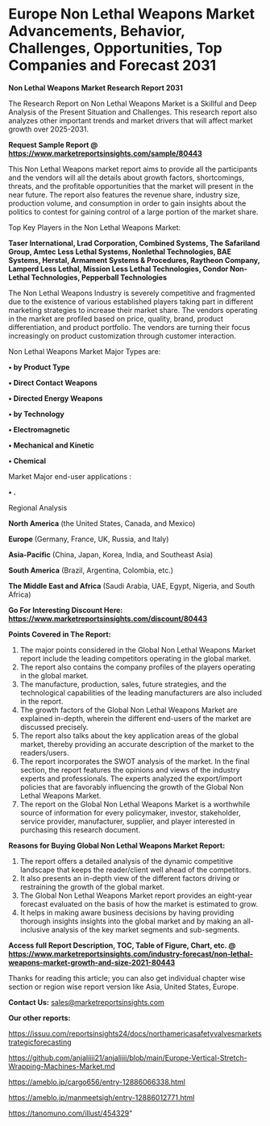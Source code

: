 # Europe Non Lethal Weapons Market Advancements, Behavior, Challenges, Opportunities, Top Companies and Forecast 2031

<strong>Non Lethal Weapons Market Research Report 2031</strong>

The Research Report on Non Lethal Weapons Market is a Skillful and Deep Analysis of the Present Situation and Challenges. This research report also analyzes other important trends and market drivers that will affect market growth over 2025-2031.

<strong>Request Sample Report @ <a href=https://www.marketreportsinsights.com/sample/80443>https://www.marketreportsinsights.com/sample/80443</a></strong>

This Non Lethal Weapons market report aims to provide all the participants and the vendors will all the details about growth factors, shortcomings, threats, and the profitable opportunities that the market will present in the near future. The report also features the revenue share, industry size, production volume, and consumption in order to gain insights about the politics to contest for gaining control of a large portion of the market share.

Top Key Players in the Non Lethal Weapons Market:

<strong>Taser International, Lrad Corporation, Combined Systems, The Safariland Group, Amtec Less Lethal Systems, Nonlethal Technologies, BAE Systems, Herstal, Armament Systems & Procedures, Raytheon Company, Lamperd Less Lethal, Mission Less Lethal Technologies, Condor Non-Lethal Technologies, Pepperball Technologies</strong>

The Non Lethal Weapons Industry is severely competitive and fragmented due to the existence of various established players taking part in different marketing strategies to increase their market share. The vendors operating in the market are profiled based on price, quality, brand, product differentiation, and product portfolio. The vendors are turning their focus increasingly on product customization through customer interaction.

Non Lethal Weapons Market Major Types are:

<strong>• by Product Type

• Direct Contact Weapons

• Directed Energy Weapons

• by Technology

• Electromagnetic

• Mechanical and Kinetic

• Chemical</strong>

Market Major end-user applications :

<strong>• .</strong>

Regional Analysis

</u><strong><b>North America</b></strong> (the United States, Canada, and Mexico)

<strong><b>Europe </b></strong>(Germany, France, UK, Russia, and Italy)

<strong><b>Asia-Pacific</b></strong> (China, Japan, Korea, India, and Southeast Asia)

<strong><b>South America</b></strong> (Brazil, Argentina, Colombia, etc.)

<strong><b>The Middle East and Africa</b></strong> (Saudi Arabia, UAE, Egypt, Nigeria, and South Africa)

<strong>Go For Interesting Discount Here: <a href=https://www.marketreportsinsights.com/discount/80443>https://www.marketreportsinsights.com/discount/80443</a></strong>

<strong>Points Covered in The Report:</strong>
<ol>
  <li>The major points considered in the Global Non Lethal Weapons Market report include the leading competitors operating in the global market.</li>
  <li>The report also contains the company profiles of the players operating in the global market.</li>
  <li>The manufacture, production, sales, future strategies, and the technological capabilities of the leading manufacturers are also included in the report.</li>
  <li>The growth factors of the Global Non Lethal Weapons Market are explained in-depth, wherein the different end-users of the market are discussed precisely.</li>
  <li>The report also talks about the key application areas of the global market, thereby providing an accurate description of the market to the readers/users.</li>
  <li>The report incorporates the SWOT analysis of the market. In the final section, the report features the opinions and views of the industry experts and professionals. The experts analyzed the export/import policies that are favorably influencing the growth of the Global Non Lethal Weapons Market.</li>
  <li>The report on the Global Non Lethal Weapons Market is a worthwhile source of information for every policymaker, investor, stakeholder, service provider, manufacturer, supplier, and player interested in purchasing this research document.</li>
</ol>
<strong>Reasons for Buying Global Non Lethal Weapons Market Report:</strong>

<ol>
  <li>The report offers a detailed analysis of the dynamic competitive landscape that keeps the reader/client well ahead of the competitors.</li>
  <li>It also presents an in-depth view of the different factors driving or restraining the growth of the global market.</li>
  <li>The Global Non Lethal Weapons Market report provides an eight-year forecast evaluated on the basis of how the market is estimated to grow.</li>
  <li>It helps in making aware business decisions by having providing thorough insights insights into the global market and by making an all-inclusive analysis of the key market segments and sub-segments.</li>
</ol>
<strong>Access full Report Description, TOC, Table of Figure, Chart, etc. @ <a href=https://www.marketreportsinsights.com/industry-forecast/non-lethal-weapons-market-growth-and-size-2021-80443>https://www.marketreportsinsights.com/industry-forecast/non-lethal-weapons-market-growth-and-size-2021-80443</a></strong>


Thanks for reading this article; you can also get individual chapter wise section or region wise report version like Asia, United States, Europe.

<strong>Contact Us:</strong>
sales@marketreportsinsights.com

<strong>Our other reports:</strong>

<a href=https://issuu.com/reportsinsights24/docs/northamericasafetyvalvesmarketstrategicforecasting>https://issuu.com/reportsinsights24/docs/northamericasafetyvalvesmarketstrategicforecasting</a>

<a href=https://github.com/anjaliiii21/anjaliiii/blob/main/Europe-Vertical-Stretch-Wrapping-Machines-Market.md>https://github.com/anjaliiii21/anjaliiii/blob/main/Europe-Vertical-Stretch-Wrapping-Machines-Market.md</a>

<a href=https://ameblo.jp/cargo656/entry-12886066338.html>https://ameblo.jp/cargo656/entry-12886066338.html</a>

<a href=https://ameblo.jp/manmeetsigh/entry-12886012771.html>https://ameblo.jp/manmeetsigh/entry-12886012771.html</a>

<a href=https://tanomuno.com/illust/454329>https://tanomuno.com/illust/454329</a>"
